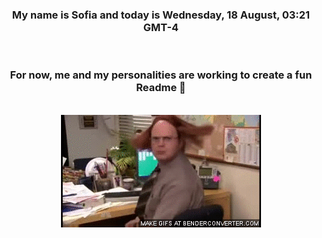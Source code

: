 


<div align="center">
<h3 >My name is Sofia and today is Wednesday, 18 August, 03:21 GMT-4</h3><br>
<h3 >For now, me and my personalities are working to create a fun Readme 👋
</h3><br>
<img src='img/dwight.gif' alt='working...'/>
</div>
